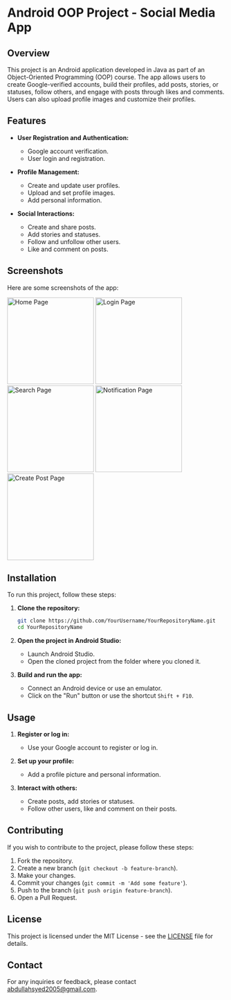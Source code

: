 # Android OOP Project - Social Media App

## Overview
This project is an Android application developed in Java as part of an Object-Oriented Programming (OOP) course. The app allows users to create Google-verified accounts, build their profiles, add posts, stories, or statuses, follow others, and engage with posts through likes and comments. Users can also upload profile images and customize their profiles.

## Features
- **User Registration and Authentication:**
  - Google account verification.
  - User login and registration.

- **Profile Management:**
  - Create and update user profiles.
  - Upload and set profile images.
  - Add personal information.

- **Social Interactions:**
  - Create and share posts.
  - Add stories and statuses.
  - Follow and unfollow other users.
  - Like and comment on posts.

## Screenshots
Here are some screenshots of the app:

<p float="left">
  <img src="images/HomePage.jpeg" alt="Home Page" width="200" />
  <img src="images/LoginPage.jpeg" alt="Login Page" width="200" />
  <img src="images/SearchPage.jpeg" alt="Search Page" width="200" />
  <img src="images/NotificationPage.jpeg" alt="Notification Page" width="200" />
  <img src="images/CreatePostPage.jpeg" alt="Create Post Page" width="200" />
</p>

## Installation
To run this project, follow these steps:

1. **Clone the repository:**
    ```bash
    git clone https://github.com/YourUsername/YourRepositoryName.git
    cd YourRepositoryName
    ```

2. **Open the project in Android Studio:**
    - Launch Android Studio.
    - Open the cloned project from the folder where you cloned it.

3. **Build and run the app:**
    - Connect an Android device or use an emulator.
    - Click on the "Run" button or use the shortcut `Shift + F10`.

## Usage
1. **Register or log in:**
    - Use your Google account to register or log in.

2. **Set up your profile:**
    - Add a profile picture and personal information.

3. **Interact with others:**
    - Create posts, add stories or statuses.
    - Follow other users, like and comment on their posts.

## Contributing
If you wish to contribute to the project, please follow these steps:

1. Fork the repository.
2. Create a new branch (`git checkout -b feature-branch`).
3. Make your changes.
4. Commit your changes (`git commit -m 'Add some feature'`).
5. Push to the branch (`git push origin feature-branch`).
6. Open a Pull Request.

## License
This project is licensed under the MIT License - see the [LICENSE](LICENSE) file for details.

## Contact
For any inquiries or feedback, please contact [abdullahsyed2005@gmail.com](mailto:abdullahsyed2005@gmail.com).
